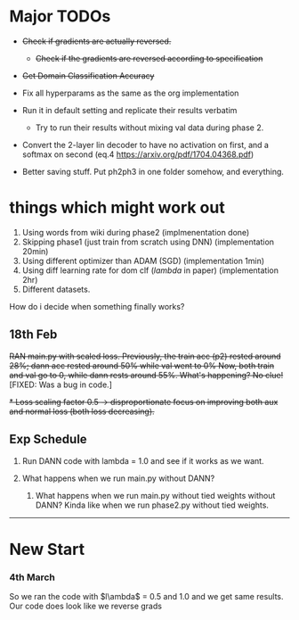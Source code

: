 # Major TODOs

- ~~Check if gradients are actually reversed.~~
    - ~~Check if the gradients are reversed according to specification~~
- ~~Get Domain Classification Accuracy~~
     
- Fix all hyperparams as the same as the org implementation
- Run it in default setting and replicate their results verbatim
    - Try to run their results without mixing val data during phase 2.  
    
- Convert the 2-layer lin decoder to have no activation on first, and a softmax on second (eq.4 https://arxiv.org/pdf/1704.04368.pdf) 
- Better saving stuff. Put ph2ph3 in one folder somehow, and everything.


# things which might work out

1. Using words from wiki during phase2 (implmenentation done)
2. Skipping phase1 (just train from scratch using DNN) (implementation 20min)
3. Using different optimizer than ADAM (SGD) (implementation 1min)
4. Using diff learning rate for dom clf ($lambda$ in paper) (implementation 2hr)
5. Different datasets.

How do i decide when something finally works?


## 18th Feb
~~RAN main.py with scaled loss.
Previously, the train acc (p2) rested around 28%; dann acc rested around 50% while val went to 0%
Now, both train and val go to 0, while dann rests around 55%.
What's happening? No clue!~~ [FIXED: Was a bug in code.]

~~* Loss scaling factor 0.5 -> disproportionate focus on improving both aux and normal loss (both loss decreasing).~~




## Exp Schedule

1. Run DANN code with lambda = 1.0 and see if it works as we want.
1. What happens when we run main.py without DANN?

    1. What happens when we run main.py without tied weights without DANN?
        Kinda like when we run phase2.py without tied weights.
        
----------------------------------------------------------------

# New Start

### 4th March
So we ran the code with $l\ambda$ = 0.5 and 1.0 and we get same results.
Our code does look like we reverse grads